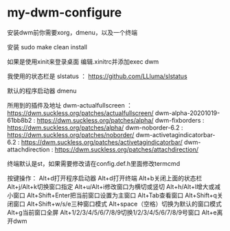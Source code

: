 # my-dwm-configure
安装dwm前你需要xorg，dmenu，以及一个终端

安装
sudo make clean install

如果是使用xinit来登录桌面
编辑.xinitrc并添加exec dwm

我使用的状态栏是
slstatus ： https://github.com/LLluma/slstatus

默认的程序启动器
dmenu

所用到的插件及地址
dwm-actualfullscreen ： https://dwm.suckless.org/patches/actualfullscreen/
dwm-alpha-20201019-61bb8b2 : https://dwm.suckless.org/patches/alpha/
dwm-fixborders : https://dwm.suckless.org/patches/alpha/
dwm-noborder-6.2 : https://dwm.suckless.org/patches/noborder/
dwm-activetagindicatorbar-6.2 : https://dwm.suckless.org/patches/activetagindicatorbar/
dwm-attachdirection : https://dwm.suckless.org/patches/attachdirection/

终端默认是st，如果需要修改请在config.def.h里面修改termcmd

按键操作：
Alt+d打开程序启动器
Alt+d打开终端
Alt+b关闭上面的状态栏
Alt+j/Alt+k切换窗口指定
Alt+u/Alt+i修改窗口为横切或竖切
Alt+h/Alt+l增大或减小窗口
Alt+Shift+Enter把当前窗口设置为主窗口
Alt+Tab查看窗口
Alt+Shift+q关闭窗口
Alt+Shift+w/s/e三种窗口模式
Alt+space（空格）切换为默认的窗口模式
Alt+g当前窗口全屏
Alt+1/2/3/4/5/6/7/8/9切换1/2/3/4/5/6/7/8/9号窗口
Alt+e离开dwm
